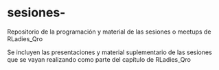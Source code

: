 # sesiones-
Repositorio de la programación y material de las sesiones o meetups de RLadies_Qro

Se incluyen las presentaciones y material suplementario de las sesiones que se vayan realizando como parte del capítulo de RLadies_Qro
